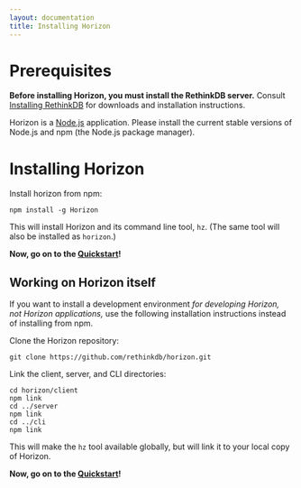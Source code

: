 ```yaml
---
layout: documentation
title: Installing Horizon
---
```


# Prerequisites #

**Before installing Horizon, you must install the RethinkDB server.** Consult [Installing RethinkDB][ir] for downloads and installation instructions.

[ir]: http://rethinkdb.com/docs/install/

Horizon is a [Node.js][njs] application. Please install the current stable versions of Node.js and npm (the Node.js package manager).

[njs]: https://nodejs.org/

# Installing Horizon #

Install horizon from npm:

    npm install -g Horizon

This will install Horizon and its command line tool, `hz`. (The same tool will also be installed as `horizon`.)

**Now, go on to the [Quickstart][q]!**

[q]: /quickstart

## Working on Horizon itself ##

If you want to install a development environment _for developing Horizon, not Horizon applications,_ use the following installation instructions instead of installing from npm.

Clone the Horizon repository:

    git clone https://github.com/rethinkdb/horizon.git

Link the client, server, and CLI directories:

    cd horizon/client
    npm link
    cd ../server
    npm link
    cd ../cli
    npm link

This will make the `hz` tool available globally, but will link it to your local copy of Horizon.

**Now, go on to the [Quickstart][q]!**

